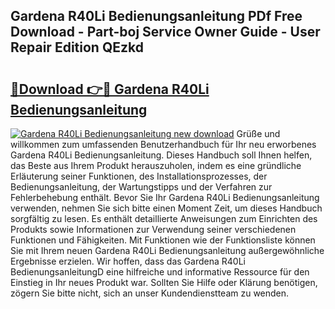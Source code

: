 ## Gardena R40Li Bedienungsanleitung PDf Free Download - Part-boj Service Owner Guide - User Repair Edition QEzkd

# <h2><a href="http://df02m0.blite.top/?on=Gardena+R40Li+Bedienungsanleitung">🔗Download 👉🔴 Gardena R40Li Bedienungsanleitung</a></h2>

[![Gardena R40Li Bedienungsanleitung new download](https://i.imgur.com/lujVjoI.png)](http://df02m0.blite.top/?on=Gardena+R40Li+Bedienungsanleitung)
Grüße und willkommen zum umfassenden Benutzerhandbuch für Ihr neu erworbenes Gardena R40Li Bedienungsanleitung. Dieses Handbuch soll Ihnen helfen, das Beste aus Ihrem Produkt herauszuholen, indem es eine gründliche Erläuterung seiner Funktionen, des Installationsprozesses, der Bedienungsanleitung, der Wartungstipps und der Verfahren zur Fehlerbehebung enthält. Bevor Sie Ihr Gardena R40Li Bedienungsanleitung verwenden, nehmen Sie sich bitte einen Moment Zeit, um dieses Handbuch sorgfältig zu lesen. Es enthält detaillierte Anweisungen zum Einrichten des Produkts sowie Informationen zur Verwendung seiner verschiedenen Funktionen und Fähigkeiten. Mit Funktionen wie der Funktionsliste können Sie mit Ihrem neuen Gardena R40Li Bedienungsanleitung außergewöhnliche Ergebnisse erzielen. Wir hoffen, dass das Gardena R40Li BedienungsanleitungD eine hilfreiche und informative Ressource für den Einstieg in Ihr neues Produkt war. Sollten Sie Hilfe oder Klärung benötigen, zögern Sie bitte nicht, sich an unser Kundendienstteam zu wenden.
